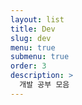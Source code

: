 ```yaml
---
layout: list
title: Dev
slug: dev
menu: true
submenu: true
order: 3
description: >
  개발 공부 모음
---
```

